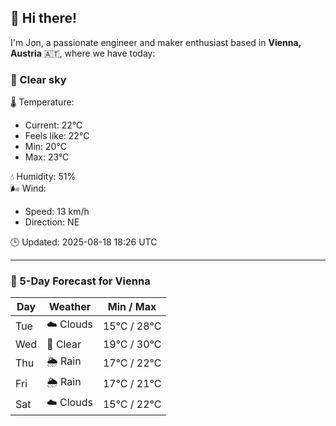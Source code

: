 ## 👋 Hi there!

I'm Jon, a passionate engineer and maker enthusiast based in **Vienna, Austria** 🇦🇹, where we have today:

### 🌙 Clear sky 

🌡️ Temperature: 
* Current: 22°C
* Feels like: 22°C
* Min: 20°C 
* Max: 23°C  

💧 Humidity: 51%  
🌬️ Wind: 
* Speed: 13 km/h 
* Direction: NE  

🕒 Updated: 2025-08-18 18:26 UTC

---

### 📅 5-Day Forecast for Vienna

| Day | Weather | Min / Max |
|-----|---------|------------|
| Tue | ☁️ Clouds | 15°C / 28°C |
| Wed | 🌙 Clear | 19°C / 30°C |
| Thu | 🌦️ Rain | 17°C / 22°C |
| Fri | 🌦️ Rain | 17°C / 21°C |
| Sat | ☁️ Clouds | 15°C / 22°C |
